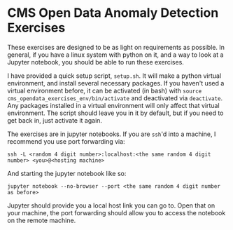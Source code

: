 # CMS Open Data Anomaly Detection Exercises

These exercises are designed to be as light on requirements as possible. In general, if you have a linux system with python on it, and a way to look at a Jupyter notebook, you should be able to run these exercises.

I have provided a quick setup script, `setup.sh`.
It will make a python virtual environment, and install several necessary packages.
If you haven't used a virtual environment before, it can be activated (in bash) with `source cms_opendata_exercises_env/bin/activate` and deactivated via `deactivate`.
Any packages installed in a virtual environment will only affect that virtual environment.
The script should leave you in it by default, but if you need to get back in, just activate it again.

The exercises are in jupyter notebooks. If you are `ssh`'d into a machine, I recommend you use port forwarding via:
```
ssh -L <random 4 digit number>:localhost:<the same random 4 digit number> <you>@<hosting machine>
```

And starting the jupyter notebook like so:
```
jupyter notebook --no-browser --port <the same random 4 digit number as before>
```

Jupyter should provide you a local host link you can go to. Open that on your machine, the port forwarding should allow you to access the notebook on the remote machine.